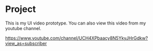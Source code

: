 # Project
This is my UI video prototype.
You can also view this video from my youtube channel.

https://www.youtube.com/channel/UCH4XPbaacy8N5YkyJHrGdkw?view_as=subscriber
